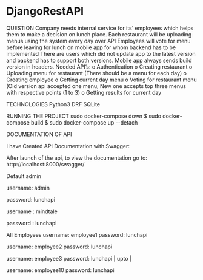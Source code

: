 # DjangoRestAPI

QUESTION
Company needs internal service for its’ employees which helps them to make a decision
on lunch place.
Each restaurant will be uploading menus using the system every day over API
Employees will vote for menu before leaving for lunch on mobile app for whom backend has to be
implemented
There are users which did not update app to the latest version and backend has to support both
versions.
Mobile app always sends build version in headers.
Needed API’s:
o Authentication
o Creating restaurant
o Uploading menu for restaurant (There should be a menu for each day)
o Creating employee
o Getting current day menu
o Voting for restaurant menu (Old version api accepted one menu, New one accepts top three
menus with respective points (1 to 3)
o Getting results for current day

TECHNOLOGIES
Python3
DRF
SQLite

RUNNING THE PROJECT
sudo docker-compose down
$ sudo docker-compose build
$ sudo docker-compose up --detach


DOCUMENTATION OF API

I have Created API Documentation with Swagger:

After launch of the api, to view the documentation
     go to: http://localhost:8000/swagger/

Default admin

username: admin

password: lunchapi

username : mindtale

password : lunchapi


All Employees
username:  employee1
password:   lunchapi

username:  employee2
password:   lunchapi

username:  employee3
password:   lunchapi
         |
         upto
         |
         
username:  employee10
password:   lunchapi
